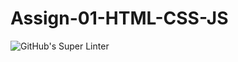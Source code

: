 # Assign-01-HTML-CSS-JS
![GitHub's Super Linter](https://github.com/ICS20-Programming-Emilielsm/Assign-01-HTML-CSS-JS/workflows/GitHub's%20Super%20Linter/badge.svg)